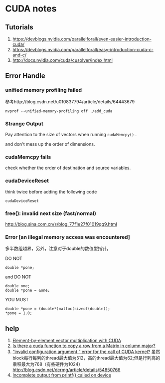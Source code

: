 # CUDA notes

## Tutorials

1. https://devblogs.nvidia.com/parallelforall/even-easier-introduction-cuda/
2. https://devblogs.nvidia.com/parallelforall/easy-introduction-cuda-c-and-c/
3. http://docs.nvidia.com/cuda/cusolver/index.html


## Error Handle

### unified memory profiling failed

参考http://blog.csdn.net/u010837794/article/details/64443679

```
nvprof --unified-memory-profiling off ./add_cuda
```

### Strange Output

Pay attention to the size of vectors when running `cudaMemcpy()` .

and don't mess up the order of dimensions.


### cudaMemcpy fails

check whether the order of destination and source variables.

### cudaDeviceReset

think twice before adding the following code
```
cudaDeviceReset
```

### free(): invalid next size (fast/normal)

http://blog.sina.com.cn/s/blog_77f1e27f01019qq9.html

### Error [an illegal memory access was encountered]

多半数组越界，另外，注意对于double的数值型指针，

DO NOT

```
double *pone;
```

and DO NOT

```
double one;
double *pone = &one;
```
YOU MUST
```
double *pone = (double*)malloc(sizeof(double));
*pone = 1.0;
```

## help

1. [Element-by-element vector multiplication with CUDA](https://stackoverflow.com/questions/16899237/element-by-element-vector-multiplication-with-cuda)
2. [Is there a cuda function to copy a row from a Matrix in column major?](https://stackoverflow.com/questions/21002621/is-there-a-cuda-function-to-copy-a-row-from-a-matrix-in-column-major)
3. [“invalid configuration argument ” error for the call of CUDA kernel?](http://blog.csdn.net/dcrmg/article/details/54850766)
虽然block每行每列的thread最大值为512，高的thread最大值为62;但是行列高的乘积最大为768（有些硬件为1024）
http://blog.csdn.net/dcrmg/article/details/54850766
4. [Incomplete output from printf() called on device](https://stackoverflow.com/questions/15421626/incomplete-output-from-printf-called-on-device)
